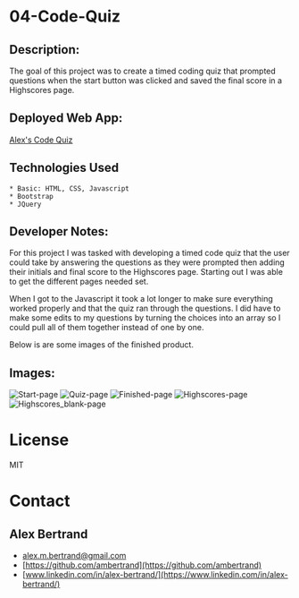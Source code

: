 # 04-Code-Quiz

## Description: 
The goal of this project was to create a timed coding quiz that prompted questions when the start button was clicked and saved the final score in a Highscores page.

## Deployed Web App: 
[Alex's Code Quiz](https://ambertrand.github.io/04-Code-Quiz/)

## Technologies Used
    * Basic: HTML, CSS, Javascript
    * Bootstrap
    * JQuery

## Developer Notes: 
For this project I was tasked with developing a timed code quiz that the user could take by answering the questions as they were prompted then adding their initials and final score to the Highscores page.  Starting out I was able to get the different pages needed set.

When I got to the Javascript it took a lot longer to make sure everything worked properly and that the quiz ran through the questions.  I did have to make some edits to my questions by turning the choices into an array so I could pull all of them together instead of one by one.

Below is are some images of the finished product.

## Images:
![Start-page](https://user-images.githubusercontent.com/65721950/87866712-06192080-c953-11ea-98c9-6802fc5fe244.png)
![Quiz-page](https://user-images.githubusercontent.com/65721950/87866713-09141100-c953-11ea-97a0-152b34847722.png)
![Finished-page](https://user-images.githubusercontent.com/65721950/87866716-0c0f0180-c953-11ea-96d0-585f321e2105.png)
![Highscores-page](https://user-images.githubusercontent.com/65721950/87866717-0e715b80-c953-11ea-98c7-10cf38358a6b.png)
![Highscores_blank-page](https://user-images.githubusercontent.com/65721950/87866718-0fa28880-c953-11ea-9757-df1185685c4c.png)

# License
MIT

# Contact

## Alex Bertrand
* [alex.m.bertrand@gmail.com](alex.m.bertrand@gmail.com)
* [https://github.com/ambertrand](https://github.com/ambertrand)
* [www.linkedin.com/in/alex-bertrand/](https://www.linkedin.com/in/alex-bertrand/)